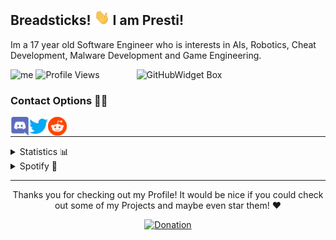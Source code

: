 ## Breadsticks! <img alt="hand_wave" src="https://raw.githubusercontent.com/DxsSucuk/DxsSucuk/main/assets/wave.gif" height="25px" width="25px" /> I am Presti!
Im a <span data-time="2005">17</span> year old Software Engineer who is interests in AIs, Robotics, Cheat Development, Malware Development and Game Engineering.

<p align="left">
  <img alt="me" title=":D" width="250px" src="https://www.presti.me/assets/img/presti.gif" />
  <img align="right" width="60%" height="60%" src="https://github-widgetbox.vercel.app/api/skills/?names=java,csharp,mysql,yaml,json,xml&includeNames=true"         alt="GitHubWidget Box" />
  <img align="left; bottom" src="https://komarev.com/ghpvc/?username=DxsSucuk" title="Profile Views" />
</p>

### Contact Options 🤝🏻

<p>
  <a href="https://discordapp.com/users/321580743488831490">
    <img align="left" alt="Discord" width="30px" src="assets/discord.png">
  </a>
  <a href="https://twitter.com/memerinoto">
    <img align="left" alt="Twitter" width="30px" src="assets/twitter.png">
  </a>
  <a href="https://www.reddit.com/user/PrestiSchmesti">
    <img align="left" alt="Reddit" width="30px" src="assets/reddit.png">
  </a>
</p>
<br>

---

<details close>
<summary>Statistics 📊</summary>
  <p>
    <img alt="Github Stats" height="165px" src="https://github-readme-stats.vercel.app/api?username=DxsSucuk&show_icons=true&theme=radical"/>
    <img alt="Github Language Stats" height="165px" src="https://github-readme-stats.vercel.app/api/top-langs/?username=DxsSucuk&layout=compact&theme=radical"/>
  </p>
</details>

<details close>
<summary>Spotify 🎵</summary>
  <p>
    <img alt="Spotify playing" height="165px" src="https://spotify-github-profile.vercel.app/api/view?uid=0yll7pztimqz7wkaraekuw1un&cover_image=true&theme=novatorem"/>
  </p>
</details>

---

<p align="center">Thanks you for checking out my Profile! It would be nice if you could check out some of my Projects and maybe even star them! ❤️</p>
<p align="center">
  <a href="https://ko-fi.com/T6T4AC652">
    <img alt="Donation" src="https://ko-fi.com/img/githubbutton_sm.svg">
  </a>
</p>
